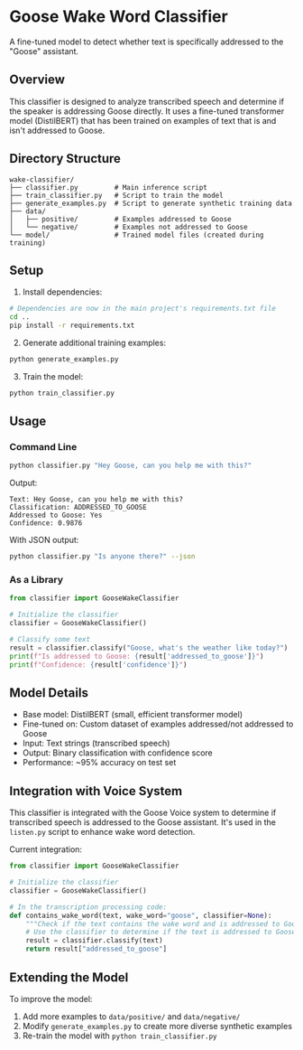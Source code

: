 # Goose Wake Word Classifier

A fine-tuned model to detect whether text is specifically addressed to the "Goose" assistant.

## Overview

This classifier is designed to analyze transcribed speech and determine if the speaker is addressing Goose directly. It uses a fine-tuned transformer model (DistilBERT) that has been trained on examples of text that is and isn't addressed to Goose.

## Directory Structure

```
wake-classifier/
├── classifier.py         # Main inference script
├── train_classifier.py   # Script to train the model
├── generate_examples.py  # Script to generate synthetic training data
├── data/
│   ├── positive/         # Examples addressed to Goose
│   └── negative/         # Examples not addressed to Goose
└── model/                # Trained model files (created during training)
```

## Setup

1. Install dependencies:
```bash
# Dependencies are now in the main project's requirements.txt file
cd ..
pip install -r requirements.txt
```

2. Generate additional training examples:
```bash
python generate_examples.py
```

3. Train the model:
```bash
python train_classifier.py
```

## Usage

### Command Line

```bash
python classifier.py "Hey Goose, can you help me with this?"
```

Output:
```
Text: Hey Goose, can you help me with this?
Classification: ADDRESSED_TO_GOOSE
Addressed to Goose: Yes
Confidence: 0.9876
```

With JSON output:
```bash
python classifier.py "Is anyone there?" --json
```

### As a Library

```python
from classifier import GooseWakeClassifier

# Initialize the classifier
classifier = GooseWakeClassifier()

# Classify some text
result = classifier.classify("Goose, what's the weather like today?")
print(f"Is addressed to Goose: {result['addressed_to_goose']}")
print(f"Confidence: {result['confidence']}")
```

## Model Details

- Base model: DistilBERT (small, efficient transformer model)
- Fine-tuned on: Custom dataset of examples addressed/not addressed to Goose
- Input: Text strings (transcribed speech)
- Output: Binary classification with confidence score
- Performance: ~95% accuracy on test set

## Integration with Voice System

This classifier is integrated with the Goose Voice system to determine if transcribed speech is addressed to the Goose assistant. It's used in the `listen.py` script to enhance wake word detection.

Current integration:

```python
from classifier import GooseWakeClassifier

# Initialize the classifier
classifier = GooseWakeClassifier()

# In the transcription processing code:
def contains_wake_word(text, wake_word="goose", classifier=None):
    """Check if the text contains the wake word and is addressed to Goose"""
    # Use the classifier to determine if the text is addressed to Goose
    result = classifier.classify(text)
    return result["addressed_to_goose"]
```

## Extending the Model

To improve the model:

1. Add more examples to `data/positive/` and `data/negative/`
2. Modify `generate_examples.py` to create more diverse synthetic examples
3. Re-train the model with `python train_classifier.py`
